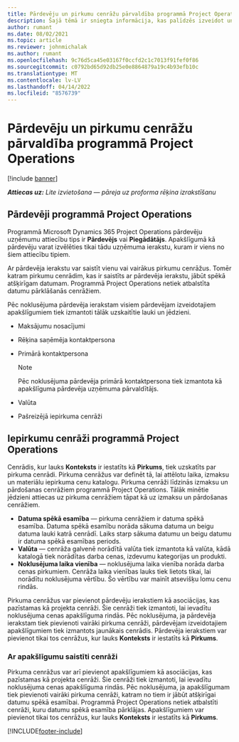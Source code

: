 ```yaml
---
title: Pārdevēju un pirkumu cenrāžu pārvaldība programmā Project Operations
description: Šajā tēmā ir sniegta informācija, kas palīdzēs izveidot un uzturēt pārdevēju datus un pirkumu cenrāžus apakšlīgumu slēgšanai.
author: rumant
ms.date: 08/02/2021
ms.topic: article
ms.reviewer: johnmichalak
ms.author: rumant
ms.openlocfilehash: 9c76d5ca45e03167f0ccfd2c1c7013f91fef0f86
ms.sourcegitcommit: c0792bd65d92db25e0e8864879a19c4b93efb10c
ms.translationtype: MT
ms.contentlocale: lv-LV
ms.lasthandoff: 04/14/2022
ms.locfileid: "8576739"
---
```

# <a name="vendor-and-purchase-price-list-management-in-project-operations"></a>Pārdevēju un pirkumu cenrāžu pārvaldība programmā Project Operations

[!include [banner](../../includes/dataverse-preview.md)]

_**Attiecas uz:** Lite izvietošana — pāreja uz proforma rēķina izrakstīšanu_

## <a name="vendors-in-project-operations"></a>Pārdevēji programmā Project Operations

Programmā Microsoft Dynamics 365 Project Operations pārdevēju uzņēmumu attiecību tips ir **Pārdevējs** vai **Piegādātājs**. Apakšlīgumā kā pārdevēju varat izvēlēties tikai tādu uzņēmuma ierakstu, kuram ir viens no šiem attiecību tipiem.

Ar pārdevēja ierakstu var saistīt vienu vai vairākus pirkumu cenrāžus. Tomēr katram pirkumu cenrādim, kas ir saistīts ar pārdevēja ierakstu, jābūt spēkā atšķirīgam datumam. Programmā Project Operations netiek atbalstīta datumu pārklāšanās cenrāžiem.

Pēc noklusējuma pārdevēja ierakstam visiem pārdevējam izveidotajiem apakšlīgumiem tiek izmantoti tālāk uzskaitītie lauki un jēdzieni.

- Maksājumu nosacījumi
- Rēķina saņēmēja kontaktpersona
- Primārā kontaktpersona

    > [!NOTE]
    > Pēc noklusējuma pārdevēja primārā kontaktpersona tiek izmantota kā apakšlīguma pārdevēja uzņēmuma pārvaldītājs.

- Valūta
- Pašreizējā iepirkuma cenrāži

## <a name="purchase-price-lists-in-project-operations"></a>Iepirkumu cenrāži programmā Project Operations

Cenrādis, kur lauks **Konteksts** ir iestatīts kā **Pirkums**, tiek uzskatīts par pirkuma cenrādi. Pirkuma cenrāžus var definēt tā, lai attēlotu laika, izmaksu un materiālu iepirkuma cenu katalogu. Pirkuma cenrāži līdzinās izmaksu un pārdošanas cenrāžiem programmā Project Operations. Tālāk minētie jēdzieni attiecas uz pirkuma cenrāžiem tāpat kā uz izmaksu un pārdošanas cenrāžiem.

- **Datuma spēkā esamība** — pirkuma cenrāžiem ir datuma spēkā esamība. Datuma spēkā esamību norāda sākuma datuma un beigu datuma lauki katrā cenrādī. Laiks starp sākuma datumu un beigu datumu ir datuma spēkā esamības periods.
- **Valūta** — cenrāža galvenē norādītā valūta tiek izmantota kā valūta, kādā katalogā tiek norādītas darba cenas, izdevumu kategorijas un produkti.
- **Noklusējuma laika vienība** — noklusējuma laika vienība norāda darba cenas pirkumiem. Cenrāža laika vienības lauks tiek lietots tikai, lai norādītu noklusējuma vērtību. Šo vērtību var mainīt atsevišķu lomu cenu rindās.

Pirkuma cenrāžus var pievienot pārdevēju ierakstiem kā asociācijas, kas pazīstamas kā projekta cenrāži. Šie cenrāži tiek izmantoti, lai ievadītu noklusējuma cenas apakšlīguma rindās. Pēc noklusējuma, ja pārdevēja ierakstam tiek pievienoti vairāki pirkuma cenrāži, pārdevējam izveidotajiem apakšlīgumiem tiek izmantots jaunākais cenrādis. Pārdevēja ierakstiem var pievienot tikai tos cenrāžus, kur lauks **Konteksts** ir iestatīts kā **Pirkums**.

### <a name="subcontract-specific-purchase-price-lists"></a>Ar apakšlīgumu saistīti cenrāži

Pirkuma cenrāžus var arī pievienot apakšlīgumiem kā asociācijas, kas pazīstamas kā projekta cenrāži. Šie cenrāži tiek izmantoti, lai ievadītu noklusējuma cenas apakšlīguma rindās. Pēc noklusējuma, ja apakšlīgumam tiek pievienoti vairāki pirkuma cenrāži, katram no tiem ir jābūt atšķirīgai datumu spēkā esamībai. Programmā Project Operations netiek atbalstīti cenrāži, kuru datumu spēkā esamība pārklājas. Apakšlīgumiem var pievienot tikai tos cenrāžus, kur lauks **Konteksts** ir iestatīts kā **Pirkums**.

[!INCLUDE[footer-include](../../includes/footer-banner.md)]
